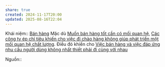 ```yaml
---
share: true
created: 2024-11-17T20:00
updated: 2025-08-16T22:04
---
```

Khái niệm:: [Bán hàng](../../../%CE%9E%20Kh%C3%A1i%20ni%E1%BB%87m/B%C3%A1n%20h%C3%A0ng.md)
Mặc dù [Muốn bán hàng tốt cần có mối quan hệ](./Mu%E1%BB%91n%20b%C3%A1n%20h%C3%A0ng%20t%E1%BB%91t%20c%E1%BA%A7n%20c%C3%B3%20m%E1%BB%91i%20quan%20h%E1%BB%87.md), [Các công ty ép chỉ tiêu khiến cho việc đi chào hàng không giúp phát triển một mối quan hệ chất lượng](C%C3%A1c%20c%C3%B4ng%20ty%20%C3%A9p%20ch%E1%BB%89%20ti%C3%AAu%20khi%E1%BA%BFn%20cho%20vi%E1%BB%87c%20%C4%91i%20ch%C3%A0o%20h%C3%A0ng%20kh%C3%B4ng%20gi%C3%BAp%20ph%C3%A1t%20tri%E1%BB%83n%20m%E1%BB%99t%20m%E1%BB%91i%20quan%20h%E1%BB%87%20ch%E1%BA%A5t%20l%C6%B0%E1%BB%A3ng.md). Điều đó khiến cho [Việc bán hàng và việc đáp ứng nhu cầu người dùng không nhất thiết phải đi cùng với nhau](../../../Kinh%20t%E1%BA%BF/Kinh%20t%E1%BA%BF%20h%C3%A0ng%20ho%C3%A1.%20Ti%E1%BB%81n%20t%E1%BB%87/Kinh%20t%E1%BA%BF%20h%E1%BB%8Dc%20t%C3%A2m%20l%C3%BD/Vi%E1%BB%87c%20b%C3%A1n%20h%C3%A0ng%20v%C3%A0%20vi%E1%BB%87c%20%C4%91%C3%A1p%20%E1%BB%A9ng%20nhu%20c%E1%BA%A7u%20ng%C6%B0%E1%BB%9Di%20d%C3%B9ng%20kh%C3%B4ng%20nh%E1%BA%A5t%20thi%E1%BA%BFt%20ph%E1%BA%A3i%20%C4%91i%20c%C3%B9ng%20v%E1%BB%9Bi%20nhau.md)

Nguồn:: 
